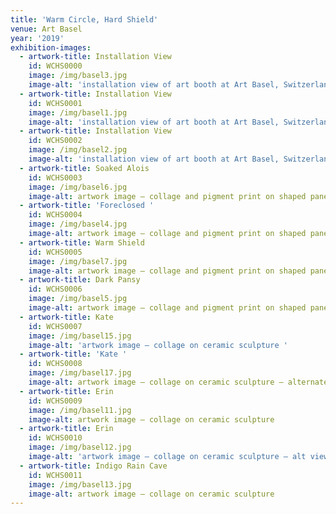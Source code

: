 ```yaml
---
title: 'Warm Circle, Hard Shield'
venue: Art Basel
year: '2019'
exhibition-images:
  - artwork-title: Installation View
    id: WCHS0000
    image: /img/basel3.jpg
    image-alt: 'installation view of art booth at Art Basel, Switzerland '
  - artwork-title: Installation View
    id: WCHS0001
    image: /img/basel1.jpg
    image-alt: 'installation view of art booth at Art Basel, Switzerland '
  - artwork-title: Installation View
    id: WCHS0002
    image: /img/basel2.jpg
    image-alt: 'installation view of art booth at Art Basel, Switzerland '
  - artwork-title: Soaked Alois
    id: WCHS0003
    image: /img/basel6.jpg
    image-alt: artwork image – collage and pigment print on shaped panel
  - artwork-title: 'Foreclosed '
    id: WCHS0004
    image: /img/basel4.jpg
    image-alt: artwork image – collage and pigment print on shaped panel
  - artwork-title: Warm Shield
    id: WCHS0005
    image: /img/basel7.jpg
    image-alt: artwork image – collage and pigment print on shaped panel
  - artwork-title: Dark Pansy
    id: WCHS0006
    image: /img/basel5.jpg
    image-alt: artwork image – collage and pigment print on shaped panel
  - artwork-title: Kate
    id: WCHS0007
    image: /img/basel15.jpg
    image-alt: 'artwork image – collage on ceramic sculpture '
  - artwork-title: 'Kate '
    id: WCHS0008
    image: /img/basel17.jpg
    image-alt: artwork image – collage on ceramic sculpture – alternate view
  - artwork-title: Erin
    id: WCHS0009
    image: /img/basel11.jpg
    image-alt: artwork image – collage on ceramic sculpture
  - artwork-title: Erin
    id: WCHS0010
    image: /img/basel12.jpg
    image-alt: 'artwork image – collage on ceramic sculpture – alt view '
  - artwork-title: Indigo Rain Cave
    id: WCHS0011
    image: /img/basel13.jpg
    image-alt: artwork image – collage on ceramic sculpture
---
```


